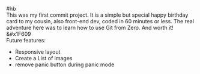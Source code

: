 #hb<br />
This was my first commit project. It is a simple but special happy birthday card to my cousin, also front-end dev, coded in 60 minutes or less. The real adventure here was to learn how to use Git from Zero. And worth it! <span>&#x1F609</span> <br />
Future features:<br />
- Responsive layout<br />
- Create a List of images<br />
- remove panic button during panic mode<br />
